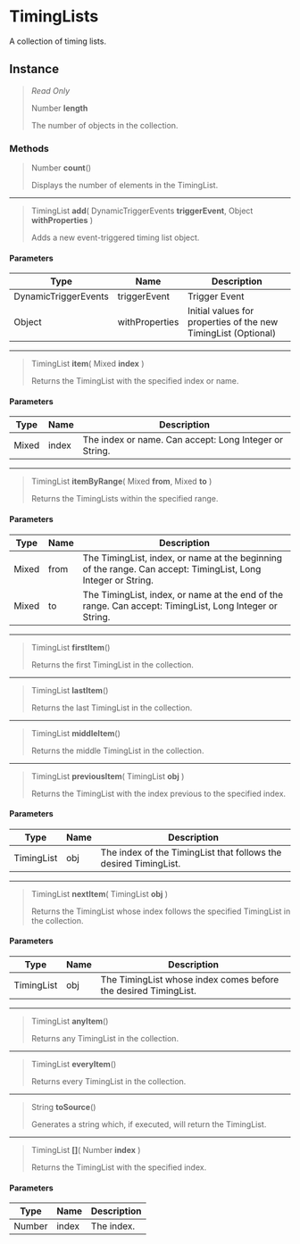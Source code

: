 # TimingLists
A collection of timing lists.

## Instance
> *Read Only* 
> 
> Number **length** 
>
> The number of objects in the collection.

### Methods
> Number **count**()
> 
> Displays the number of elements in the TimingList.
*** 
> TimingList **add**( DynamicTriggerEvents **triggerEvent**, Object **withProperties** )
> 
> Adds a new event-triggered timing list object.
#### Parameters
| Type | Name | Description |
|---|---|---|
| DynamicTriggerEvents | triggerEvent | Trigger Event |
| Object | withProperties | Initial values for properties of the new TimingList (Optional) |

*** 
> TimingList **item**( Mixed **index** )
> 
> Returns the TimingList with the specified index or name.
#### Parameters
| Type | Name | Description |
|---|---|---|
| Mixed | index | The index or name. Can accept: Long Integer or String. |

*** 
> TimingList **itemByRange**( Mixed **from**, Mixed **to** )
> 
> Returns the TimingLists within the specified range.
#### Parameters
| Type | Name | Description |
|---|---|---|
| Mixed | from | The TimingList, index, or name at the beginning of the range. Can accept: TimingList, Long Integer or String. |
| Mixed | to | The TimingList, index, or name at the end of the range. Can accept: TimingList, Long Integer or String. |

*** 
> TimingList **firstItem**()
> 
> Returns the first TimingList in the collection.
*** 
> TimingList **lastItem**()
> 
> Returns the last TimingList in the collection.
*** 
> TimingList **middleItem**()
> 
> Returns the middle TimingList in the collection.
*** 
> TimingList **previousItem**( TimingList **obj** )
> 
> Returns the TimingList with the index previous to the specified index.
#### Parameters
| Type | Name | Description |
|---|---|---|
| TimingList | obj | The index of the TimingList that follows the desired TimingList. |

*** 
> TimingList **nextItem**( TimingList **obj** )
> 
> Returns the TimingList whose index follows the specified TimingList in the collection.
#### Parameters
| Type | Name | Description |
|---|---|---|
| TimingList | obj | The TimingList whose index comes before the desired TimingList. |

*** 
> TimingList **anyItem**()
> 
> Returns any TimingList in the collection.
*** 
> TimingList **everyItem**()
> 
> Returns every TimingList in the collection.
*** 
> String **toSource**()
> 
> Generates a string which, if executed, will return the TimingList.
*** 
> TimingList **[]**( Number **index** )
> 
> Returns the TimingList with the specified index.
#### Parameters
| Type | Name | Description |
|---|---|---|
| Number | index | The index. |


